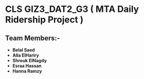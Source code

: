 # CLS GIZ3_DAT2_G3 ( MTA Daily Ridership Project )

## Team Members:-
- **Belal Saed**
- **Alla ElHariry**
- **Shrouk ElNagdy**
- **Esraa Hassan**
- **Hanna Ramzy**
